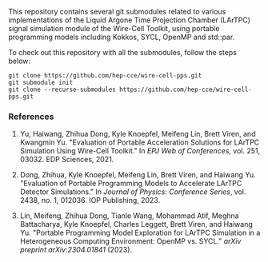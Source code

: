 This repository contains several git submodules related to various implementations of the Liquid Argone Time Projection Chamber (LArTPC) signal simulation module of the Wire-Cell Toolkit, using portable programming models including Kokkos, SYCL, OpenMP and std::par. 

To check out this repository with all the submodules, follow the steps below:
```
git clone https://github.com/hep-cce/wire-cell-pps.git
git submodule init
git clone --recurse-submodules https://github.com/hep-cce/wire-cell-pps.git
```

### References
1. Yu, Haiwang, Zhihua Dong, Kyle Knoepfel, Meifeng Lin, Brett Viren, and Kwangmin Yu. "Evaluation of Portable Acceleration Solutions for LArTPC Simulation Using Wire-Cell Toolkit." In *EPJ Web of Conferences*, vol. 251, 03032. EDP Sciences, 2021.

2. Dong, Zhihua, Kyle Knoepfel, Meifeng Lin, Brett Viren, and Haiwang Yu. "Evaluation of Portable Programming Models to Accelerate LArTPC Detector Simulations." In *Journal of Physics: Conference Series*, vol. 2438, no. 1, 012036. IOP Publishing, 2023.

3. Lin, Meifeng, Zhihua Dong, Tianle Wang, Mohammad Atif, Meghna Battacharya, Kyle Knoepfel, Charles Leggett, Brett Viren, and Haiwang Yu. "Portable Programming Model Exploration for LArTPC Simulation in a Heterogeneous Computing Environment: OpenMP vs. SYCL." *arXiv preprint arXiv:2304.01841* (2023).

